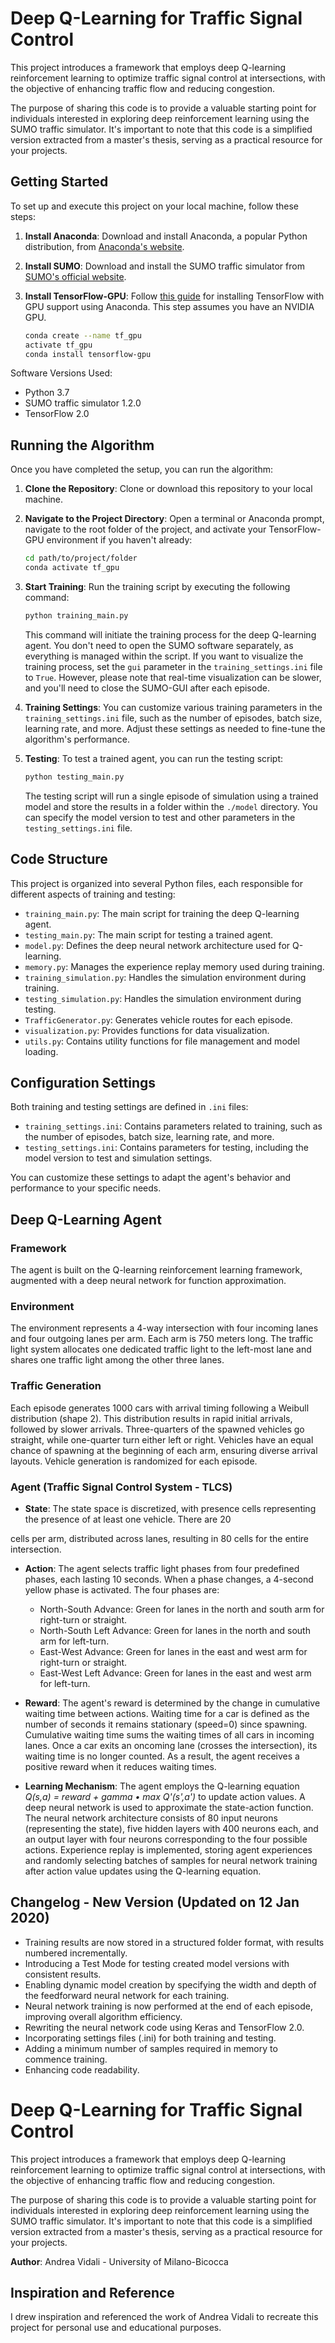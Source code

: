 # Deep Q-Learning for Traffic Signal Control

This project introduces a framework that employs deep Q-learning reinforcement learning to optimize traffic signal control at intersections, with the objective of enhancing traffic flow and reducing congestion.

The purpose of sharing this code is to provide a valuable starting point for individuals interested in exploring deep reinforcement learning using the SUMO traffic simulator. It's important to note that this code is a simplified version extracted from a master's thesis, serving as a practical resource for your projects.

## Getting Started

To set up and execute this project on your local machine, follow these steps:

1. **Install Anaconda**: Download and install Anaconda, a popular Python distribution, from [Anaconda's website](https://www.anaconda.com/distribution).

2. **Install SUMO**: Download and install the SUMO traffic simulator from [SUMO's official website](https://www.dlr.de/ts/en/desktopdefault.aspx/tabid-9883/16931_read-41000/).

3. **Install TensorFlow-GPU**: Follow [this guide](https://towardsdatascience.com/tensorflow-gpu-installation-made-easy-use-conda-instead-of-pip-52e5249374bc) for installing TensorFlow with GPU support using Anaconda. This step assumes you have an NVIDIA GPU.

   ```bash
   conda create --name tf_gpu
   activate tf_gpu
   conda install tensorflow-gpu
   ```

Software Versions Used:
- Python 3.7
- SUMO traffic simulator 1.2.0
- TensorFlow 2.0

## Running the Algorithm

Once you have completed the setup, you can run the algorithm:

1. **Clone the Repository**: Clone or download this repository to your local machine.

2. **Navigate to the Project Directory**: Open a terminal or Anaconda prompt, navigate to the root folder of the project, and activate your TensorFlow-GPU environment if you haven't already:

   ```bash
   cd path/to/project/folder
   conda activate tf_gpu
   ```

3. **Start Training**: Run the training script by executing the following command:

   ```bash
   python training_main.py
   ```

   This command will initiate the training process for the deep Q-learning agent. You don't need to open the SUMO software separately, as everything is managed within the script. If you want to visualize the training process, set the `gui` parameter in the `training_settings.ini` file to `True`. However, please note that real-time visualization can be slower, and you'll need to close the SUMO-GUI after each episode.

4. **Training Settings**: You can customize various training parameters in the `training_settings.ini` file, such as the number of episodes, batch size, learning rate, and more. Adjust these settings as needed to fine-tune the algorithm's performance.

5. **Testing**: To test a trained agent, you can run the testing script:

   ```bash
   python testing_main.py
   ```

   The testing script will run a single episode of simulation using a trained model and store the results in a folder within the `./model` directory. You can specify the model version to test and other parameters in the `testing_settings.ini` file.

## Code Structure

This project is organized into several Python files, each responsible for different aspects of training and testing:

- `training_main.py`: The main script for training the deep Q-learning agent.
- `testing_main.py`: The main script for testing a trained agent.
- `model.py`: Defines the deep neural network architecture used for Q-learning.
- `memory.py`: Manages the experience replay memory used during training.
- `training_simulation.py`: Handles the simulation environment during training.
- `testing_simulation.py`: Handles the simulation environment during testing.
- `TrafficGenerator.py`: Generates vehicle routes for each episode.
- `visualization.py`: Provides functions for data visualization.
- `utils.py`: Contains utility functions for file management and model loading.

## Configuration Settings

Both training and testing settings are defined in `.ini` files:

- `training_settings.ini`: Contains parameters related to training, such as the number of episodes, batch size, learning rate, and more.
- `testing_settings.ini`: Contains parameters for testing, including the model version to test and simulation settings.

You can customize these settings to adapt the agent's behavior and performance to your specific needs.

## Deep Q-Learning Agent

### Framework

The agent is built on the Q-learning reinforcement learning framework, augmented with a deep neural network for function approximation.

### Environment

The environment represents a 4-way intersection with four incoming lanes and four outgoing lanes per arm. Each arm is 750 meters long. The traffic light system allocates one dedicated traffic light to the left-most lane and shares one traffic light among the other three lanes.

### Traffic Generation

Each episode generates 1000 cars with arrival timing following a Weibull distribution (shape 2). This distribution results in rapid initial arrivals, followed by slower arrivals. Three-quarters of the spawned vehicles go straight, while one-quarter turn either left or right. Vehicles have an equal chance of spawning at the beginning of each arm, ensuring diverse arrival layouts. Vehicle generation is randomized for each episode.

### Agent (Traffic Signal Control System - TLCS)

- **State**: The state space is discretized, with presence cells representing the presence of at least one vehicle. There are 20

 cells per arm, distributed across lanes, resulting in 80 cells for the entire intersection.

- **Action**: The agent selects traffic light phases from four predefined phases, each lasting 10 seconds. When a phase changes, a 4-second yellow phase is activated. The four phases are:
  - North-South Advance: Green for lanes in the north and south arm for right-turn or straight.
  - North-South Left Advance: Green for lanes in the north and south arm for left-turn.
  - East-West Advance: Green for lanes in the east and west arm for right-turn or straight.
  - East-West Left Advance: Green for lanes in the east and west arm for left-turn.

- **Reward**: The agent's reward is determined by the change in cumulative waiting time between actions. Waiting time for a car is defined as the number of seconds it remains stationary (speed=0) since spawning. Cumulative waiting time sums the waiting times of all cars in incoming lanes. Once a car exits an oncoming lane (crosses the intersection), its waiting time is no longer counted. As a result, the agent receives a positive reward when it reduces waiting times.

- **Learning Mechanism**: The agent employs the Q-learning equation *Q(s,a) = reward + gamma • max Q'(s',a')* to update action values. A deep neural network is used to approximate the state-action function. The neural network architecture consists of 80 input neurons (representing the state), five hidden layers with 400 neurons each, and an output layer with four neurons corresponding to the four possible actions. Experience replay is implemented, storing agent experiences and randomly selecting batches of samples for neural network training after action value updates using the Q-learning equation.

## Changelog - New Version (Updated on 12 Jan 2020)

- Training results are now stored in a structured folder format, with results numbered incrementally.
- Introducing a Test Mode for testing created model versions with consistent results.
- Enabling dynamic model creation by specifying the width and depth of the feedforward neural network for each training.
- Neural network training is now performed at the end of each episode, improving overall algorithm efficiency.
- Rewriting the neural network code using Keras and TensorFlow 2.0.
- Incorporating settings files (.ini) for both training and testing.
- Adding a minimum number of samples required in memory to commence training.
- Enhancing code readability.

# Deep Q-Learning for Traffic Signal Control

This project introduces a framework that employs deep Q-learning reinforcement learning to optimize traffic signal control at intersections, with the objective of enhancing traffic flow and reducing congestion.

The purpose of sharing this code is to provide a valuable starting point for individuals interested in exploring deep reinforcement learning using the SUMO traffic simulator. It's important to note that this code is a simplified version extracted from a master's thesis, serving as a practical resource for your projects.

**Author**: Andrea Vidali - University of Milano-Bicocca

## Inspiration and Reference

I drew inspiration and referenced the work of Andrea Vidali to recreate this project for personal use and educational purposes.
